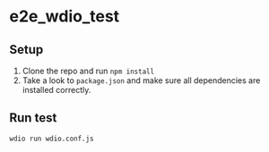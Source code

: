 # e2e_wdio_test

## Setup

1. Clone the repo and run `npm install`
2. Take a look to `package.json` and make sure all dependencies are installed correctly.

## Run test

`wdio run wdio.conf.js`
